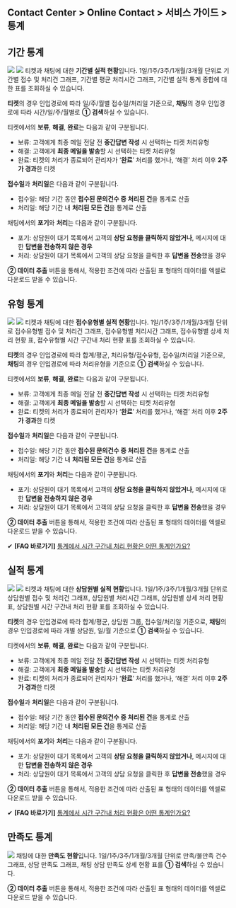 ## Contact Center > Online Contact > 서비스 가이드 > 통계


## 기간 통계
![](http://static.toastoven.net/prod_contact_center/6.1-(1).png)
![](http://static.toastoven.net/prod_contact_center/6.1-(2).png)
티켓과 채팅에 대한 **기간별 실적 현황**입니다. 1일/1주/3주/1개월/3개월 단위로 기간별 접수 및 처리건 그래프, 기간별 평균 처리시간 그래프, 기간별 실적 통계 종합에 대한 표를 조회하실 수 있습니다. 

**티켓**의 경우 인입경로에 따라 일/주/월별 접수일/처리일 기준으로, **채팅**의 경우 인입경로에 따라 시간/일/주/월별로 **① 검색**하실 수 있습니다.

티켓에서의 **보류**, **해결**, **완료**는 다음과 같이 구분됩니다.
-	보류: 고객에게 최종 메일 전달 전 **중간답변 작성** 시 선택하는 티켓 처리유형
-	해결: 고객에게 **최종 메일을 발송**할 시 선택하는 티켓 처리유형
-	완료: 티켓의 처리가 종료되어 관리자가 ‘**완료**’ 처리를 했거나, ‘해결’ 처리 이후 **2주가 경과**한 티켓

**접수일**과 **처리일**은 다음과 같이 구분됩니다.
-	접수일: 해당 기간 동안 **접수된 문의건수 중 처리된 건**을 통계로 산출
-	처리일: 해당 기간 내 **처리된 모든 건**을 통계로 산출

채팅에서의 **포기**와 **처리**는 다음과 같이 구분됩니다.
-	포기: 상담원이 대기 목록에서 고객의 **상담 요청을 클릭하지 않았거나**, 메시지에 대한 **답변을 전송하지 않은 경우**
-	처리: 상담원이 대기 목록에서 고객의 상담 요청을 클릭한 후 **답변을 전송**했을 경우

**② 데이터 추출** 버튼을 통해서, 적용한 조건에 따라 산출된 표 형태의 데이터를 엑셀로 다운로드 받을 수 있습니다.


## 유형 통계
![](http://static.toastoven.net/prod_contact_center/6.2-(1).png)
![](http://static.toastoven.net/prod_contact_center/6.2-(2).png)
티켓과 채팅에 대한 **접수유형별 실적 현황**입니다. 1일/1주/3주/1개월/3개월 단위로 접수유형별 접수 및 처리건 그래프, 접수유형별 처리시간 그래프, 접수유형별 상세 처리 현황 표, 접수유형별 시간 구간내 처리 현황 표를 조회하실 수 있습니다. 

**티켓**의 경우 인입경로에 따라 합계/평균, 처리유형/접수유형, 접수일/처리일 기준으로, **채팅**의 경우 인입경로에 따라 처리유형을 기준으로 **① 검색**하실 수 있습니다.

티켓에서의 **보류**, **해결**, **완료**는 다음과 같이 구분됩니다.
-	보류: 고객에게 최종 메일 전달 전 **중간답변 작성** 시 선택하는 티켓 처리유형
-	해결: 고객에게 **최종 메일을 발송**할 시 선택하는 티켓 처리유형
-	완료: 티켓의 처리가 종료되어 관리자가 ‘**완료**’ 처리를 했거나, ‘해결’ 처리 이후 **2주가 경과**한 티켓

**접수일**과 **처리일**은 다음과 같이 구분됩니다.
-	접수일: 해당 기간 동안 **접수된 문의건수 중 처리된 건**을 통계로 산출
-	처리일: 해당 기간 내 **처리된 모든 건**을 통계로 산출

채팅에서의 **포기**와 **처리**는 다음과 같이 구분됩니다.
-	포기: 상담원이 대기 목록에서 고객의 **상담 요청을 클릭하지 않았거나**, 메시지에 대한 **답변을 전송하지 않은 경우**
-	처리: 상담원이 대기 목록에서 고객의 상담 요청을 클릭한 후 **답변을 전송**했을 경우

**② 데이터 추출** 버튼을 통해서, 적용한 조건에 따라 산출된 표 형태의 데이터를 엑셀로 다운로드 받을 수 있습니다.

✔ **\[FAQ 바로가기]** [통계에서 시간 구간내 처리 현황은 어떤 통계인가요?](https://nhn-contact.oc.toast.com/oc/hc/article/55/)


## 실적 통계
![](http://static.toastoven.net/prod_contact_center/6.3-(1).png)
![](http://static.toastoven.net/prod_contact_center/6.3-(2).png)
티켓과 채팅에 대한 **상담원별 실적 현황**입니다. 1일/1주/3주/1개월/3개월 단위로 상담원별 접수 및 처리건 그래프, 상담원별 처리시간 그래프, 상담원별 상세 처리 현황 표, 상담원별 시간 구간내 처리 현황 표를 조회하실 수 있습니다. 

**티켓**의 경우 인입경로에 따라 합계/평균, 상담원 그룹, 접수일/처리일 기준으로, **채팅**의 경우 인입경로에 따라 개별 상담원, 일/월 기준으로 **① 검색**하실 수 있습니다.

티켓에서의 **보류**, **해결**, **완료**는 다음과 같이 구분됩니다.
-	보류: 고객에게 최종 메일 전달 전 **중간답변 작성** 시 선택하는 티켓 처리유형
-	해결: 고객에게 **최종 메일을 발송**할 시 선택하는 티켓 처리유형
-	완료: 티켓의 처리가 종료되어 관리자가 ‘**완료**’ 처리를 했거나, ‘해결’ 처리 이후 **2주가 경과**한 티켓

**접수일**과 **처리일**은 다음과 같이 구분됩니다.
-	접수일: 해당 기간 동안 **접수된 문의건수 중 처리된 건**을 통계로 산출
-	처리일: 해당 기간 내 **처리된 모든 건**을 통계로 산출

채팅에서의 **포기**와 **처리**는 다음과 같이 구분됩니다.
-	포기: 상담원이 대기 목록에서 고객의 **상담 요청을 클릭하지 않았거나**, 메시지에 대한 **답변을 전송하지 않은 경우**
-	처리: 상담원이 대기 목록에서 고객의 상담 요청을 클릭한 후 **답변을 전송**했을 경우

**② 데이터 추출** 버튼을 통해서, 적용한 조건에 따라 산출된 표 형태의 데이터를 엑셀로 다운로드 받을 수 있습니다.

✔ **\[FAQ 바로가기]** [통계에서 시간 구간내 처리 현황은 어떤 통계인가요?](https://nhn-contact.oc.toast.com/oc/hc/article/55/)


## 만족도 통계
![](http://static.toastoven.net/prod_contact_center/6.4-(1).png)
채팅에 대한 **만족도 현황**입니다. 1일/1주/3주/1개월/3개월 단위로 만족/불만족 건수 그래프, 상담 만족도 그래프, 채팅 상담 만족도 상세 현황 표를 **① 검색**하실 수 있습니다.

**② 데이터 추출** 버튼을 통해서, 적용한 조건에 따라 산출된 표 형태의 데이터를 엑셀로 다운로드 받을 수 있습니다.
